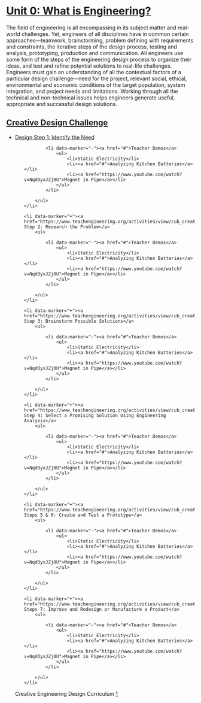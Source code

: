 # [Unit 0: What is Engineering?](https://www.teachengineering.org/k12engineering/what)

The field of engineering is all encompassing in its subject matter and real-world challenges. Yet, engineers of all disciplines have in common certain approaches—teamwork, brainstorming, problem defining with requirements and constraints, the iterative steps of the design process, testing and analysis, prototyping, production and communication. All engineers use some form of the steps of the engineering design process to organize their ideas, and test and refine potential solutions to real-life challenges. Engineers must gain an understanding of all the contextual factors of a particular design challenge—need for the project, relevant social, ethical, environmental and economic conditions of the target population, system integration, and project needs and limitations. Working through all the technical and non-technical issues helps engineers generate useful, appropriate and successful design solutions.

## [Creative Design Challenge](https://www.teachengineering.org/curricularunits/view/cub_creative_curricularunit)
<ul>    
    <li data-marker="+"><a href="https://www.teachengineering.org/activities/view/cub_creative_activity1">Design Step 1: Identify the Need</a>
        <ul>
            
            <li data-marker="-"><a href="#">Teacher Demos</a>
                <ul>
                    <li>Static Electricity</li>
                    <li><a href="#">Analyzing Kitchen Batteries</a></li>
                    <li><a href="https://www.youtube.com/watch?v=NqdOyxJZj0U">Magnet in Pipe</a></li>
                </ul>
            </li>
            
        </ul>
    </li>
    
    <li data-marker="+"><a href="https://www.teachengineering.org/activities/view/cub_creative_activity2">Design Step 2: Research the Problem</a>
        <ul>
            
            <li data-marker="-"><a href="#">Teacher Demos</a>
                <ul>
                    <li>Static Electricity</li>
                    <li><a href="#">Analyzing Kitchen Batteries</a></li>
                    <li><a href="https://www.youtube.com/watch?v=NqdOyxJZj0U">Magnet in Pipe</a></li>
                </ul>
            </li>
            
        </ul>
    </li>
    
    <li data-marker="+"><a href="https://www.teachengineering.org/activities/view/cub_creative_activity3">Design Step 3: Brainstorm Possible Solutions</a>
        <ul>
            
            <li data-marker="-"><a href="#">Teacher Demos</a>
                <ul>
                    <li>Static Electricity</li>
                    <li><a href="#">Analyzing Kitchen Batteries</a></li>
                    <li><a href="https://www.youtube.com/watch?v=NqdOyxJZj0U">Magnet in Pipe</a></li>
                </ul>
            </li>
            
        </ul>
    </li>
    
    <li data-marker="+"><a href="https://www.teachengineering.org/activities/view/cub_creative_activity4">Design Step 4: Select a Promising Solution Using Engineering Analysis</a>
        <ul>
            
            <li data-marker="-"><a href="#">Teacher Demos</a>
                <ul>
                    <li>Static Electricity</li>
                    <li><a href="#">Analyzing Kitchen Batteries</a></li>
                    <li><a href="https://www.youtube.com/watch?v=NqdOyxJZj0U">Magnet in Pipe</a></li>
                </ul>
            </li>
            
        </ul>
    </li>
    
    <li data-marker="+"><a href="https://www.teachengineering.org/activities/view/cub_creative_activity5">Design Steps 5 & 6: Create and Test a Prototype</a>
        <ul>
            
            <li data-marker="-"><a href="#">Teacher Demos</a>
                <ul>
                    <li>Static Electricity</li>
                    <li><a href="#">Analyzing Kitchen Batteries</a></li>
                    <li><a href="https://www.youtube.com/watch?v=NqdOyxJZj0U">Magnet in Pipe</a></li>
                </ul>
            </li>
            
        </ul>
    </li>
    
    <li data-marker="+"><a href="https://www.teachengineering.org/activities/view/cub_creative_activity6">Design Steps 7: Improve and Redesign or Manufacture a Product</a>
        <ul>
            
            <li data-marker="-"><a href="#">Teacher Demos</a>
                <ul>
                    <li>Static Electricity</li>
                    <li><a href="#">Analyzing Kitchen Batteries</a></li>
                    <li><a href="https://www.youtube.com/watch?v=NqdOyxJZj0U">Magnet in Pipe</a></li>
                </ul>
            </li>
            
        </ul>
    </li>
</ul>

Creative Engineering Design Curriculum [1](https://www.teachengineering.org/curricularunits/view/cub_creative_curricularunit)